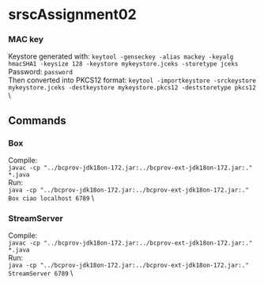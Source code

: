 # srscAssignment02

### MAC key
Keystore generated with: `keytool -genseckey -alias mackey -keyalg hmacSHA1 -keysize 128 -keystore mykeystore.jceks -storetype jceks` \
Password: `password` \
Then converted into PKCS12 format: `keytool -importkeystore -srckeystore mykeystore.jceks -destkeystore mykeystore.pkcs12 -deststoretype pkcs12` \

## Commands
### Box
Compile: \
`javac -cp "../bcprov-jdk18on-172.jar:../bcprov-ext-jdk18on-172.jar:." *.java` \
Run: \
`java -cp "../bcprov-jdk18on-172.jar:../bcprov-ext-jdk18on-172.jar:." Box ciao localhost 6789` \

### StreamServer
Compile:\
`javac -cp "../bcprov-jdk18on-172.jar:../bcprov-ext-jdk18on-172.jar:." *.java` \
Run: \
`java -cp "../bcprov-jdk18on-172.jar:../bcprov-ext-jdk18on-172.jar:." StreamServer 6789` \
